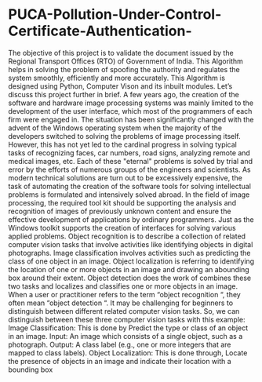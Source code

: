 # PUCA-Pollution-Under-Control-Certificate-Authentication-
 The objective of this project is to validate the document issued by the Regional Transport Offices (RTO)  of Government of India. This Algorithm helps in solving the problem of spoofing the authority and  regulates the system smoothly, efficiently and more accurately.  This Algorithm is designed using Python, Computer Vison and its inbuilt modules. Let’s discuss this  project further in brief.  A few years ago, the creation of the software and hardware image processing systems was mainly  limited to the development of the user interface, which most of the programmers of each firm were  engaged in. The situation has been significantly changed with the advent of the Windows operating  system when the majority of the developers switched to solving the problems of image processing itself.  However, this has not yet led to the cardinal progress in solving typical tasks of recognizing faces, car  numbers, road signs, analyzing remote and medical images, etc. Each of these "eternal" problems is  solved by trial and error by the efforts of numerous groups of the engineers and scientists. As modern  technical solutions are turn out to be excessively expensive, the task of automating the creation of the  software tools for solving intellectual problems is formulated and intensively solved abroad. In the field  of image processing, the required tool kit should be supporting the analysis and recognition of images  of previously unknown content and ensure the effective development of applications by ordinary  programmers. Just as the Windows toolkit supports the creation of interfaces for solving various applied  problems. Object recognition is to describe a collection of related computer vision tasks that involve activities like  identifying objects in digital photographs. Image classification involves activities such as predicting the  class of one object in an image. Object localization is referring to identifying the location of one or  more objects in an image and drawing an abounding box around their extent. Object detection does the  work of combines these two tasks and localizes and classifies one or more objects in an image. When a  user or practitioner refers to the term “object recognition “, they often mean “object detection “. It may  be challenging for beginners to distinguish between different related computer vision tasks. So, we can distinguish between these three computer vision tasks with this example: Image Classification: This is done by Predict the type or class of an object in an image. Input: An image which consists of a single object, such as a photograph. Output: A class label (e.g., one or more integers that are mapped to class labels). Object Localization: This is done through, Locate the presence of objects in an image and indicate their  location with a bounding box
